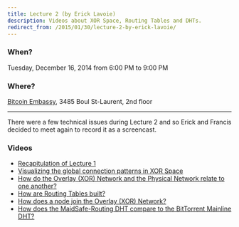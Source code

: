 ```yaml
---
title: Lecture 2 (by Erick Lavoie)
description: Videos about XOR Space, Routing Tables and DHTs.
redirect_from: /2015/01/30/lecture-2-by-erick-lavoie/
---
```


### When?
Tuesday, December 16, 2014 from 6:00 PM to 9:00 PM

### Where?
[Bitcoin Embassy](https://goo.gl/maps/BfhfcmsDp8G2), 3485 Boul St-Laurent, 2nd floor

---

There were a few technical issues during Lecture 2 and so Erick and Francis decided to meet again to record it as a screencast.

### Videos

* [Recapitulation of Lecture 1](https://www.youtube.com/watch?v=5gDsqqHuVpI)
* [Visualizing the global connection patterns in XOR Space](https://www.youtube.com/watch?v=aM-KcVHailA)
* [How do the Overlay (XOR) Network and the Physical Network relate to one another?](https://www.youtube.com/watch?v=rH5oiDF6cbg)
* [How are Routing Tables built?](https://www.youtube.com/watch?v=mJgN3PzepqI)
* [How does a node join the Overlay (XOR) Network?](https://www.youtube.com/watch?v=XPdcdRVI6Ag)
* [How does the MaidSafe-Routing DHT compare to the BitTorrent Mainline DHT?](https://www.youtube.com/watch?v=YFV908uoLPY)
